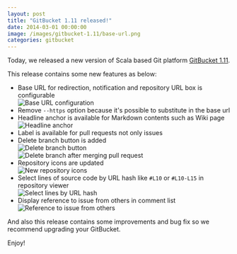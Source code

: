 ```yaml
---
layout: post
title: "GitBucket 1.11 released!"
date: 2014-03-01 00:00:00
image: /images/gitbucket-1.11/base-url.png
categories: gitbucket
---
```

Today, we released a new version of Scala based Git platform [GitBucket 1.11](https://github.com/gitbucket/gitbucket/releases/tag/1.11).

This release contains some new features as below:

- Base URL for redirection, notification and repository URL box is configurable  
  ![Base URL configuration]({{site.baseurl}}/images/gitbucket-1.11/base-url.png)
- Remove `--https` option because it's possible to substitute in the base url
- Headline anchor is available for Markdown contents such as Wiki page  
  ![Headline anchor]({{site.baseurl}}/images/gitbucket-1.11/headline-anchor.png)
- Label is available for pull requests not only issues
- Delete branch button is added  
  ![Delete branch button]({{site.baseurl}}/images/gitbucket-1.11/delete_branch.png)  
  ![Delete branch after merging pull request]({{site.baseurl}}/images/gitbucket-1.11/pullreq.png)
- Repository icons are updated  
  ![New repository icons]({{site.baseurl}}/images/gitbucket-1.11/newicons.png)
- Select lines of source code by URL hash like `#L10` or `#L10-L15` in repository viewer  
  ![Select lines by URL hash]({{site.baseurl}}/images/gitbucket-1.11/gitbucket_hash.png)
- Display reference to issue from others in comment list  
  ![Reference to issue from others]({{site.baseurl}}/images/gitbucket-1.11/refer_issue.png)

And also this release contains some improvements and bug fix so we recommend upgrading your GitBucket.

Enjoy!
